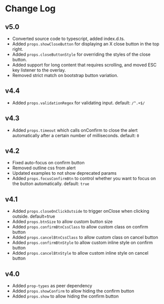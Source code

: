 # Change Log

v5.0
-----

* Converted source code to typescript, added index.d.ts.
* Added `props.showCloseButton` for displaying an X close button in the top right.
* Added `props.closeButtonStyle` for overriding the styles of the close button.
* Added support for long content that requires scrolling, and moved ESC key listener to the overlay.
* Removed strict match on bootstrap button variation.

v4.4
-----

* Added `props.validationRegex` for validating input. default: `/^.+$/`

v4.3
-----

* Added `props.timeout` which calls onConfirm to close the alert automatically after a certain number of milliseconds. default: `0`

v4.2
-----

* Fixed auto-focus on confirm button
* Removed outline css from alert
* Updated examples to not show deprecated params
* Added `props.focusConfirmBtn` to control whether you want to focus on the button automatically. default: `true`

v4.1
-----

* Added `props.closeOnClickOutside` to trigger onClose when clicking outside. default=true
* Added `props.btnSize` to allow custom button size
* Added `props.confirmBtnCssClass` to allow custom class on confirm button
* Added `props.cancelBtnCssClass` to allow custom class on cancel button
* Added `props.confirmBtnStyle` to allow custom inline style on confirm button
* Added `props.cancelBtnStyle` to allow custom inline style on cancel button

v4.0
-----

* Added `prop-types` as peer dependency
* Added `props.showConfirm` to allow hiding the confirm button
* Added `props.show` to allow hiding the confirm button